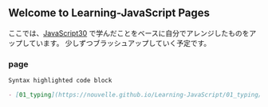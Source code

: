 ## Welcome to Learning-JavaScript Pages

ここでは、[JavaScript30](https://javascript30.com/) で学んだことをベースに自分でアレンジしたものをアップしています。
少しずつブラッシュアップしていく予定です。

### page

```markdown
Syntax highlighted code block

- [01_typing](https://nouvelle.github.io/Learning-JavaScript/01_typing/) 

```
